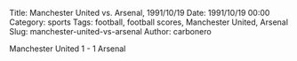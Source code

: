 Title: Manchester United vs. Arsenal, 1991/10/19
Date: 1991/10/19 00:00
Category: sports
Tags: football, football scores, Manchester United, Arsenal
Slug: manchester-united-vs-arsenal
Author: carbonero


Manchester United 1 - 1 Arsenal
